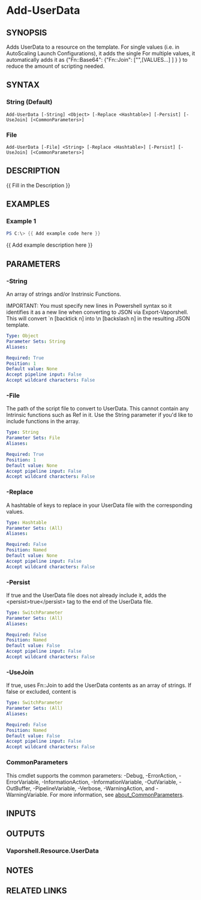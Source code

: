 # Add-UserData

## SYNOPSIS
Adds UserData to a resource on the template.
For single values (i.e.
in AutoScaling Launch Configurations), it adds the single For multiple values, it automatically adds it as {"Fn::Base64": {"Fn::Join": \["",\[VALUES...\] \] } } to reduce the amount of scripting needed.

## SYNTAX

### String (Default)
```
Add-UserData [-String] <Object> [-Replace <Hashtable>] [-Persist] [-UseJoin] [<CommonParameters>]
```

### File
```
Add-UserData [-File] <String> [-Replace <Hashtable>] [-Persist] [-UseJoin] [<CommonParameters>]
```

## DESCRIPTION
{{ Fill in the Description }}

## EXAMPLES

### Example 1
```powershell
PS C:\> {{ Add example code here }}
```

{{ Add example description here }}

## PARAMETERS

### -String
An array of strings and/or Instrinsic Functions.

IMPORTANT: You must specify new lines in Powershell syntax so it identifies it as a new line when converting to JSON via Export-Vaporshell.
This will convert \`n \[backtick n\] into \n \[backslash n\] in the resulting JSON template.

```yaml
Type: Object
Parameter Sets: String
Aliases:

Required: True
Position: 1
Default value: None
Accept pipeline input: False
Accept wildcard characters: False
```

### -File
The path of the script file to convert to UserData.
This cannot contain any Intrinsic functions such as Ref in it.
Use the String parameter if you'd like to include functions in the array.

```yaml
Type: String
Parameter Sets: File
Aliases:

Required: True
Position: 1
Default value: None
Accept pipeline input: False
Accept wildcard characters: False
```

### -Replace
A hashtable of keys to replace in your UserData file with the corresponding values.

```yaml
Type: Hashtable
Parameter Sets: (All)
Aliases:

Required: False
Position: Named
Default value: None
Accept pipeline input: False
Accept wildcard characters: False
```

### -Persist
If true and the UserData file does not already include it, adds the \<persist\>true\</persist\> tag to the end of the UserData file.

```yaml
Type: SwitchParameter
Parameter Sets: (All)
Aliases:

Required: False
Position: Named
Default value: False
Accept pipeline input: False
Accept wildcard characters: False
```

### -UseJoin
If true, uses Fn::Join to add the UserData contents as an array of strings.
If false or excluded, content is

```yaml
Type: SwitchParameter
Parameter Sets: (All)
Aliases:

Required: False
Position: Named
Default value: False
Accept pipeline input: False
Accept wildcard characters: False
```

### CommonParameters
This cmdlet supports the common parameters: -Debug, -ErrorAction, -ErrorVariable, -InformationAction, -InformationVariable, -OutVariable, -OutBuffer, -PipelineVariable, -Verbose, -WarningAction, and -WarningVariable. For more information, see [about_CommonParameters](http://go.microsoft.com/fwlink/?LinkID=113216).

## INPUTS

## OUTPUTS

### Vaporshell.Resource.UserData
## NOTES

## RELATED LINKS
